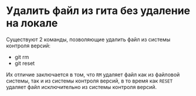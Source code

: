 # Удалить файл из гита без удаление на локале

Существуют 2 команды, позволяющие удалить файл из системы контроля версий:

- git rm
- git reset

Их отличие заключается в том, что `RM` удаляет файл как из файловой системы, так и из системы контроля версий, в то время как `RESET` удаляет файл исключительно из системы контроля версий.